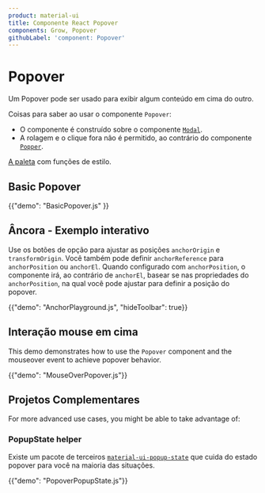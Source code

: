 ```yaml
---
product: material-ui
title: Componente React Popover
components: Grow, Popover
githubLabel: 'component: Popover'
---
```


# Popover

<p class="description">Um Popover pode ser usado para exibir algum conteúdo em cima do outro.</p>

Coisas para saber ao usar o componente `Popover`:

- O componente é construído sobre o componente [`Modal`](/material-ui/react-modal/).
- A rolagem e o clique fora não é permitido, ao contrário do componente [`Popper`](/material-ui/react-popper/).

[A paleta](/system/palette/) com funções de estilo.

## Basic Popover

{{"demo": "BasicPopover.js" }}

## Âncora - Exemplo interativo

Use os botões de opção para ajustar as posições `anchorOrigin` e `transformOrigin`. Você também pode definir `anchorReference` para `anchorPosition` ou `anchorEl`. Quando configurado com `anchorPosition`, o componente irá, ao contrário de `anchorEl`, basear se nas propriedades do `anchorPosition`, na qual você pode ajustar para definir a posição do popover.

{{"demo": "AnchorPlayground.js", "hideToolbar": true}}

## Interação mouse em cima

This demo demonstrates how to use the `Popover` component and the mouseover event to achieve popover behavior.

{{"demo": "MouseOverPopover.js"}}

## Projetos Complementares

For more advanced use cases, you might be able to take advantage of:

### PopupState helper

Existe um pacote de terceiros [`material-ui-popup-state`](https://github.com/jcoreio/material-ui-popup-state) que cuida do estado popover para você na maioria das situações.

{{"demo": "PopoverPopupState.js"}}
